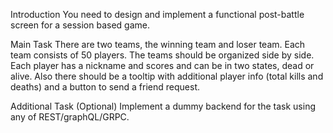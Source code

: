 Introduction
You need to design and implement a functional post-battle screen for a session based game.

Main Task
There are two teams, the winning team and loser team. Each team consists of 50 players.
The teams should be organized side by side. Each player has a nickname and scores and can be in two states, dead or alive. Also there should be a tooltip with additional player info (total kills and deaths) and a button to send a friend request.

Additional Task (Optional)
Implement a dummy backend for the task using any of REST/graphQL/GRPC.
